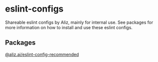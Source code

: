 # eslint-configs
Shareable eslint configs by Aliz, mainly for internal use.
See packages for more information on how to install and use these eslint configs.

## Packages

[@aliz.ai/eslint-config-recommended](./packages/recommended/README.md)